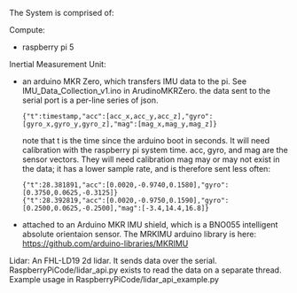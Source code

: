 The System is comprised of:

Compute:
- raspberry pi 5

Inertial Measurement Unit:

- an arduino MKR Zero, which transfers IMU data to the pi. 
    See IMU_Data_Collection_v1.ino in ArudinoMKRZero.
    the data sent to the serial port is a per-line series of json.

    `{"t":timestamp,"acc":[acc_x,acc_y,acc_z],"gyro":[gyro_x,gyro_y,gyro_z],"mag":[mag_x,mag_y,mag_z]}`

    note that t is the time since the arduino boot in seconds. 
    It will need calibration with the raspberry pi system time.
    acc, gyro, and mag are the sensor vectors. They will need calibration
    mag may or may not exist in the data; it has a lower sample rate, and is therefore sent less often:
    ```
    {"t":28.381891,"acc":[0.0020,-0.9740,0.1580],"gyro":[0.3750,0.0625,-0.3125]}
    {"t":28.392819,"acc":[0.0020,-0.9750,0.1590],"gyro":[0.2500,0.0625,-0.2500],"mag":[-3.4,14.4,16.8]}
    ```

- attached to an Arduino MKR IMU shield, 
    which is a BNO055 intelligent absolute orientaion sensor. The MRKIMU arduino library 
    is here: https://github.com/arduino-libraries/MKRIMU

Lidar: An FHL-LD19 2d lidar. It sends data over the serial. 
    RaspberryPiCode/lidar_api.py exists to read the data on a separate thread. 
    Example usage in RaspberryPiCode/lidar_api_example.py

